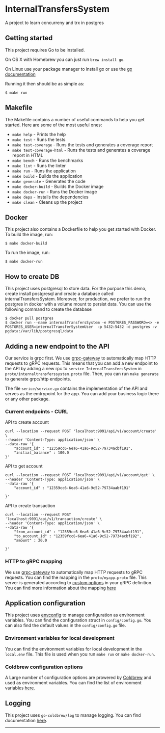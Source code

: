 # InternalTransfersSystem

A project to learn concurreny and trx in postgres

## Getting started

This project requires Go to be installed.

On OS X with Homebrew you can just run `brew install go`.

On Linux use your package manager to install go or use the [go documentation](https://go.dev/doc/install)

Running it then should be as simple as:

```console
$ make run
```

## Makefile

The Makefile contains a number of useful commands to help you get started. Here are some of the most useful ones:
- `make help` - Prints the help
- `make test` - Runs the tests
- `make test-coverage` - Runs the tests and generates a coverage report
- `make test-coverage-html` - Runs the tests and generates a coverage report in HTML
- `make bench` - Runs the benchmarks
- `make lint` - Runs the linter
- `make run` - Runs the application
- `make build` - Builds the application
- `make generate` - Generates the code
- `make docker-build` - Builds the Docker image
- `make docker-run` - Runs the Docker image
- `make deps` - Installs the dependencies
- `make clean` - Cleans up the project

## Docker

This project also contains a Dockerfile to help you get started with Docker. To build the image, run:

```console
$ make docker-build
```

To run the image, run:

```console
$ make docker-run
```
## How to create DB
This project uses postgresql to store data. For the purpose this demo, create install postgresql and create a database called internalTransfersSystem. Moreover, for production, we prefer to run the postgres in docker with a volume mount to persist data. You can use the following command to create the database

```console
$ docker pull postgres
$ docker run --name internalTransfersSystem -e POSTGRES_PASSWORD=<> -e POSTGRES_USER=internalTransferSystemUser  -p 5432:5432 -d postgres -v pgdata:/var/lib/postgresql/data
```


## Adding a new endpoint to the API

Our service is grpc first. We use [grpc-gateway] to automatically map HTTP requests to gRPC requests. This means that you can add a new endpoint to the API by adding a new rpc to `service InternalTransfersSystem` in `proto/internaltransferssystem.proto` file. Then, you can run `make generate` to generate grpc/http endpoints.

The file `serice/service.go` contains the implementation of the API and serves as the emtrypoint for the app. You can add your business logic there or any other package.

### Current endpoints - CURL

API to create account
```console
curl --location --request POST 'localhost:9091/api/v1/account/create' \
--header 'Content-Type: application/json' \
--data-raw '{
    "account_id" : "12359cc6-6ea6-41a6-9c52-79734acbf191",
    "initial_balance" : 100.0
}'
```
 
API to get account
```console
curl --location --request POST 'localhost:9091/api/v1/account/get' \
--header 'Content-Type: application/json' \
--data-raw '{
    "account_id" : "12359cc6-6ea6-41a6-9c52-79734aabf191"

}'
```

API to create transaction
```console
curl --location --request POST 'localhost:9091/api/v1/transaction/create' \
--header 'Content-Type: application/json' \
--data-raw '{
    "from_account_id" : "12359cc6-6ea6-41a6-9c52-79734aabf191",
    "to_account_id" : "12359fcc6-6ea6-41a6-9c52-79734acbf192",
    "amount" : 20.0

}'
```


### HTTP to gRPC mapping

We use [grpc-gateway] to automatically map HTTP requests to gRPC requests. You can find the mapping in the `proto/myapp.proto` file. This server is generated according to [custom options](https://cloud.google.com/service-infrastructure/docs/service-management/reference/rpc/google.api#http) in your gRPC definition.  You can find more information about the mapping [here](https://grpc-ecosystem.github.io/grpc-gateway/docs/tutorials/adding_annotations/)

## Application configuration

This project uses [envconfig] to manage configuration as environment variables. You can find the configuration struct in `config/config.go`. You can also find the default values in the `config/config.go` file.

### Environment variables for local development

You can find the environment variables for local development in the `local.env` file. This file is used when you run `make run` or `make docker-run`.

### Coldbrew configuration options

A Large number of configuration options are prowered by [Coldbrew] and used as environment variables. You can find the list of environment variables [here](https://pkg.go.dev/github.com/go-coldbrew/core/config#Config).

## Logging

This project uses `go-coldbrew/log` to manage logging. You can find documentation [here](https://pkg.go.dev/github.com/go-coldbrew/log).

---
[envconfig]: https://github.com/kelseyhightower/envconfig
[grpc-gateway]: https://grpc-ecosystem.github.io/grpc-gateway/
[Coldbrew]: https://docs.coldbrew.cloud
